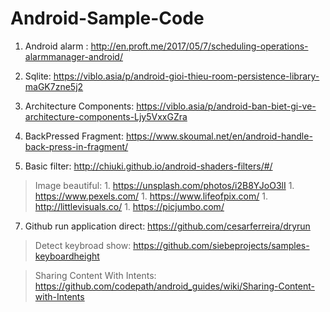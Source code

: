 # Android-Sample-Code

1. Android alarm : http://en.proft.me/2017/05/7/scheduling-operations-alarmmanager-android/

2. Sqlite: https://viblo.asia/p/android-gioi-thieu-room-persistence-library-maGK7zne5j2

3. Architecture Components: https://viblo.asia/p/android-ban-biet-gi-ve-architecture-components-Ljy5VxxGZra

4. BackPressed Fragment: https://www.skoumal.net/en/android-handle-back-press-in-fragment/

5. Basic filter: http://chiuki.github.io/android-shaders-filters/#/

> Image beautiful: 
        1. https://unsplash.com/photos/i2B8YJoO3lI
        1. https://www.pexels.com/
        1. https://www.lifeofpix.com/
        1. http://littlevisuals.co/
        1. https://picjumbo.com/
        

7. Github run application direct: https://github.com/cesarferreira/dryrun 


> Detect keybroad show: https://github.com/siebeprojects/samples-keyboardheight


> Sharing Content With Intents: https://github.com/codepath/android_guides/wiki/Sharing-Content-with-Intents

